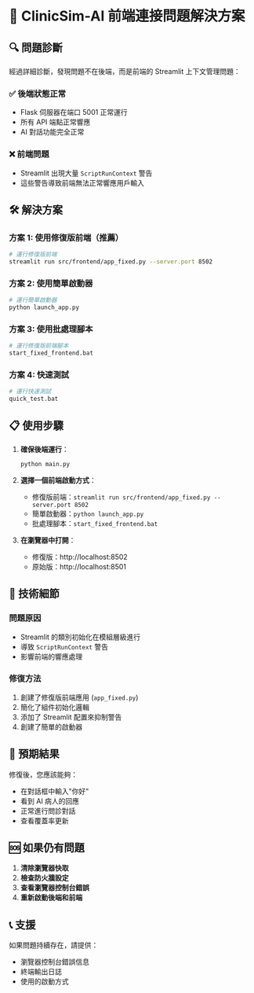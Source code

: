 # 🎯 ClinicSim-AI 前端連接問題解決方案

## 🔍 問題診斷

經過詳細診斷，發現問題不在後端，而是前端的 Streamlit 上下文管理問題：

### ✅ 後端狀態正常
- Flask 伺服器在端口 5001 正常運行
- 所有 API 端點正常響應
- AI 對話功能完全正常

### ❌ 前端問題
- Streamlit 出現大量 `ScriptRunContext` 警告
- 這些警告導致前端無法正常響應用戶輸入

## 🛠️ 解決方案

### 方案 1: 使用修復版前端（推薦）

```bash
# 運行修復版前端
streamlit run src/frontend/app_fixed.py --server.port 8502
```

### 方案 2: 使用簡單啟動器

```bash
# 運行簡單啟動器
python launch_app.py
```

### 方案 3: 使用批處理腳本

```bash
# 運行修復版前端腳本
start_fixed_frontend.bat
```

### 方案 4: 快速測試

```bash
# 運行快速測試
quick_test.bat
```

## 📋 使用步驟

1. **確保後端運行**：
   ```bash
   python main.py
   ```

2. **選擇一個前端啟動方式**：
   - 修復版前端：`streamlit run src/frontend/app_fixed.py --server.port 8502`
   - 簡單啟動器：`python launch_app.py`
   - 批處理腳本：`start_fixed_frontend.bat`

3. **在瀏覽器中打開**：
   - 修復版：http://localhost:8502
   - 原始版：http://localhost:8501

## 🔧 技術細節

### 問題原因
- Streamlit 的類別初始化在模組層級進行
- 導致 `ScriptRunContext` 警告
- 影響前端的響應處理

### 修復方法
1. 創建了修復版前端應用 (`app_fixed.py`)
2. 簡化了組件初始化邏輯
3. 添加了 Streamlit 配置來抑制警告
4. 創建了簡單的啟動器

## 🎉 預期結果

修復後，您應該能夠：
- 在對話框中輸入"你好"
- 看到 AI 病人的回應
- 正常進行問診對話
- 查看覆蓋率更新

## 🆘 如果仍有問題

1. **清除瀏覽器快取**
2. **檢查防火牆設定**
3. **查看瀏覽器控制台錯誤**
4. **重新啟動後端和前端**

## 📞 支援

如果問題持續存在，請提供：
- 瀏覽器控制台錯誤信息
- 終端輸出日誌
- 使用的啟動方式
